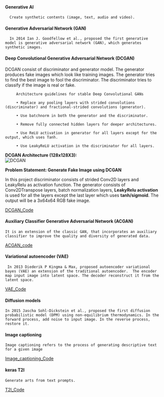 #### Generative AI 

      Create synthetic contents (image, text, audio and video).

#### Generative Adversarial Network (GAN)

      In 2014 Ian J. Goodfellow et al., proposed the first generative model is generative adversarial network (GAN), which generates synthetic images.

#### Deep Convolutional Generative Adversarial Network (DCGAN)

DCGAN consist of discriminator and generator model. The generator produces fake images which look like training images. The generator tries to find the best image to fool the discriminator. The discriminator tries to classify if the image is real or fake.
   
         Architecture guidelines for stable Deep Convolutional GANs

         • Replace any pooling layers with strided convolutions (discriminator) and fractional-strided convolutions (generator).

         • Use batchnorm in both the generator and the discriminator.

         • Remove fully connected hidden layers for deeper architectures.

         • Use ReLU activation in generator for all layers except for the output, which uses Tanh.

         • Use LeakyReLU activation in the discriminator for all layers.

**DCGAN Architecture (128x128X3):**     
<img src="https://github.com/DhanyaJayanA/Generative-AI/blob/main/Untitled.jpg" alt="DCGAN">        
                 
**Problem Statement: Generate Fake Image using DCGAN**

In this project discriminator consists of strided Conv2D layers and LeakyRelu as activation function. The generator consists of Conv2DTranspose layers, batch normalization layers, **LeakyRelu activation** is used for all the layers except the last layer which uses **tanh/sigmoid**. The output will be a 3x64x64 RGB fake image.

<a href="https://github.com/DhanyaJayanA/Generative-AI/blob/main/GenerateFakeImage_DCGAN.ipynb">DCGAN_Code</a>

#### Auxiliary Classifier Generative Adversarial Network (ACGAN)
   
    It is an extension of the classic GAN, that incorporates an auxiliary classifier to improve the quality and diversity of generated data.
<a href="https://github.com/DhanyaJayanA/Generative-AI/blob/main/acgan.ipynb">ACGAN_code</a>

#### Variational autoencoder (VAE)

     In 2013 Diederik P Kingma & Max, proposed autoencoder variational bayes (VAE) an extension of the traditional autoencoder.  The encoder map input image into latent space. The decoder reconstruct it from the latent space.
     
<a href="https://github.com/DhanyaJayanA/Generative-AI/blob/main/Variational_autoencoder.ipynb">VAE_Code</a>

#### Diffusion models

    In 2015 Jascha Sohl-Dickstein et al., proposed the first diffusion probabilistic model (DPM) using non-equilibrium thermodynamics. In the forward process, add noise to input image. In the reverse process, restore it. 

#### Image captioning 

    Image captioning refers to the process of generating descriptive text for a given image
<a href="https://github.com/DhanyaJayanA/Generative-AI/blob/main/Image_caption.ipynb">Image_captioning_Code</a> 

#### keras T2I

    Generate arts from text prompts.

<a href="https://github.com/DhanyaJayanA/Generative-AI/blob/main/Keras_text_image.ipynb">T2I_Code</a>
